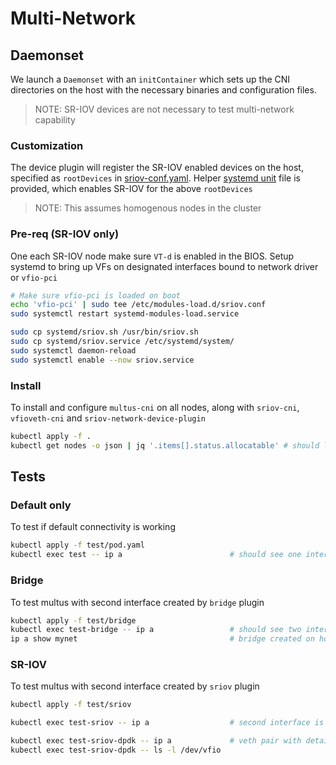 # Multi-Network

## Daemonset

We launch a `Daemonset` with an `initContainer` which sets up the CNI
directories on the host with the necessary binaries and configuration files.

> NOTE: SR-IOV devices are not necessary to test multi-network capability

### Customization

The device plugin will register the SR-IOV enabled devices on the host, specified as
`rootDevices` in [sriov-conf.yaml](sriov-conf.yaml). Helper [systemd unit](systemd/sriov.service)
file is provided, which enables SR-IOV for the above `rootDevices`

> NOTE: This assumes homogenous nodes in the cluster

### Pre-req (SR-IOV only)

One each SR-IOV node make sure `VT-d` is enabled in the BIOS.
Setup systemd to bring up VFs on designated interfaces bound to network driver or `vfio-pci`

```bash
# Make sure vfio-pci is loaded on boot
echo 'vfio-pci' | sudo tee /etc/modules-load.d/sriov.conf
sudo systemctl restart systemd-modules-load.service

sudo cp systemd/sriov.sh /usr/bin/sriov.sh
sudo cp systemd/sriov.service /etc/systemd/system/
sudo systemctl daemon-reload
sudo systemctl enable --now sriov.service
```

### Install

To install and configure `multus-cni` on all nodes, along with
`sriov-cni`, `vfioveth-cni` and `sriov-network-device-plugin`

```bash
kubectl apply -f .
kubectl get nodes -o json | jq '.items[].status.allocatable' # should list "intel.com/sriov_*"
```

## Tests

### Default only

To test if default connectivity is working

```bash
kubectl apply -f test/pod.yaml
kubectl exec test -- ip a                        # should see one interface only
```

### Bridge

To test multus with second interface created by `bridge` plugin

```bash
kubectl apply -f test/bridge
kubectl exec test-bridge -- ip a                 # should see two interfaces
ip a show mynet                                  # bridge created on host if it doesnt exist already
```

### SR-IOV

To test multus with second interface created by `sriov` plugin

```bash
kubectl apply -f test/sriov

kubectl exec test-sriov -- ip a                  # second interface is a VF

kubectl exec test-sriov-dpdk -- ip a             # veth pair with details of VF
kubectl exec test-sriov-dpdk -- ls -l /dev/vfio
```
